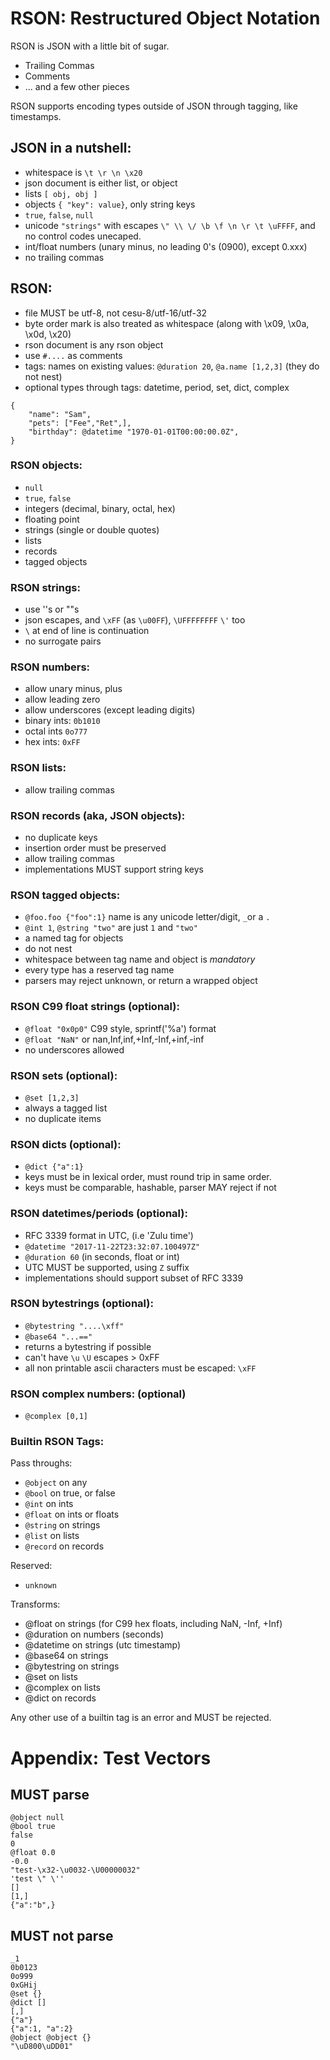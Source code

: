 # RSON: Restructured Object Notation

RSON is JSON with a little bit of sugar. 

- Trailing Commas
- Comments
- ... and a few other pieces

RSON supports encoding types outside of JSON through tagging, like timestamps.

## JSON in a nutshell:

 - whitespace is `\t \r \n \x20`
 - json document is either list, or object
 - lists `[ obj, obj ]`
 - objects `{ "key": value}`, only string keys
 - `true`, `false`, `null`
 - unicode `"strings"` with escapes `\" \\ \/ \b \f \n \r \t \uFFFF`, and no control codes unecaped.
 - int/float numbers (unary minus, no leading 0's (0900), except 0.xxx)
 - no trailing commas

## RSON:

 - file MUST be utf-8, not cesu-8/utf-16/utf-32
 - byte order mark is also treated as whitespace (along with \x09, \x0a, \x0d, \x20)
 - rson document is any rson object
 - use `#....` as comments
 - tags: names on existing values: `@duration 20`, `@a.name [1,2,3]` 
   (they do not nest)
 - optional types through tags: datetime, period, set, dict, complex

```
{ 
    "name": "Sam",
    "pets": ["Fee","Ret",],
    "birthday": @datetime "1970-01-01T00:00:00.0Z",
}
```

### RSON objects:

 - `null`
 - `true`, `false`
 - integers (decimal, binary, octal, hex)
 - floating point
 - strings (single or double quotes)
 - lists
 - records
 - tagged objects

### RSON strings: 

 - use ''s or ""s
 - json escapes, and `\xFF` (as `\u00FF`), `\UFFFFFFFF`  `\'` too
 - `\` at end of line is continuation
 - no surrogate pairs

### RSON numbers:

 - allow unary minus, plus
 - allow leading zero
 - allow underscores (except leading digits)
 - binary ints: `0b1010`
 - octal ints `0o777`
 - hex ints: `0xFF` 

### RSON lists:

 - allow trailing commas

### RSON records (aka, JSON objects):

 - no duplicate keys
 - insertion order must be preserved
 - allow trailing commas
 - implementations MUST support string keys

### RSON tagged objects:

 - `@foo.foo {"foo":1}` name is any unicode letter/digit, `_`or a `.`
 - `@int 1`, `@string "two"` are just `1` and `"two"`
 - a named tag for objects
 - do not nest
 - whitespace between tag name and object is *mandatory*
 - every type has a reserved tag name
 - parsers may reject unknown, or return a wrapped object 

### RSON C99 float strings (optional):

 - `@float "0x0p0"` C99 style, sprintf('%a') format
 - `@float "NaN"` or nan,Inf,inf,+Inf,-Inf,+inf,-inf
 -  no underscores allowed

### RSON sets (optional):

 - `@set [1,2,3]`
 - always a tagged list
 - no duplicate items

### RSON dicts (optional):

 - `@dict {"a":1}` 
 - keys must be in lexical order, must round trip in same order.
 - keys must be comparable, hashable, parser MAY reject if not

### RSON datetimes/periods (optional):

 - RFC 3339 format in UTC, (i.e 'Zulu time')
 - `@datetime "2017-11-22T23:32:07.100497Z"`
 - `@duration 60` (in seconds, float or int)
 - UTC MUST be supported, using `Z` suffix
 - implementations should support subset of RFC 3339

### RSON bytestrings (optional):

 - `@bytestring "....\xff"` 
 - `@base64 "...=="`
 - returns a bytestring if possible
 - can't have `\u` `\U` escapes > 0xFF
 - all non printable ascii characters must be escaped: `\xFF`

### RSON complex numbers: (optional)

 - `@complex [0,1]`

### Builtin RSON Tags:

Pass throughs:

 - `@object` on any 
 - `@bool` on true, or false
 - `@int` on ints
 - `@float` on ints or floats
 - `@string` on strings
 - `@list` on lists
 - `@record` on records

Reserved:

 - `unknown`

Transforms:

 - @float on strings (for C99 hex floats, including NaN, -Inf, +Inf)
 - @duration on numbers (seconds)
 - @datetime on strings (utc timestamp)
 - @base64 on strings
 - @bytestring on strings 
 - @set on lists
 - @complex on lists
 - @dict on records

Any other use of a builtin tag is an error and MUST be rejected.

# Appendix: Test Vectors

## MUST parse
```
@object null
@bool true
false
0
@float 0.0
-0.0
"test-\x32-\u0032-\U00000032"
'test \" \''
[]
[1,]
{"a":"b",}
```

## MUST not parse

```
_1
0b0123
0o999
0xGHij
@set {}
@dict []
[,]
{"a"}
{"a":1, "a":2}
@object @object {}
"\uD800\uDD01"
```




